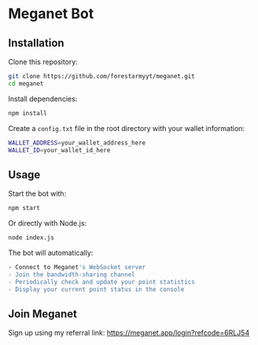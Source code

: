 # Meganet Bot

## Installation
Clone this repository:  
```sh
git clone https://github.com/forestarmyyt/meganet.git
cd meganet
```

Install dependencies:  
```sh
npm install
```

Create a `config.txt` file in the root directory with your wallet information:  
```sh
WALLET_ADDRESS=your_wallet_address_here
WALLET_ID=your_wallet_id_here
```

## Usage
Start the bot with:  
```sh
npm start
```

Or directly with Node.js:  
```sh
node index.js
```

The bot will automatically:  
```sh
- Connect to Meganet's WebSocket server  
- Join the bandwidth-sharing channel  
- Periodically check and update your point statistics  
- Display your current point status in the console  
```

## Join Meganet  

Sign up using my referral link: https://meganet.app/login?refcode=6RLJ54
